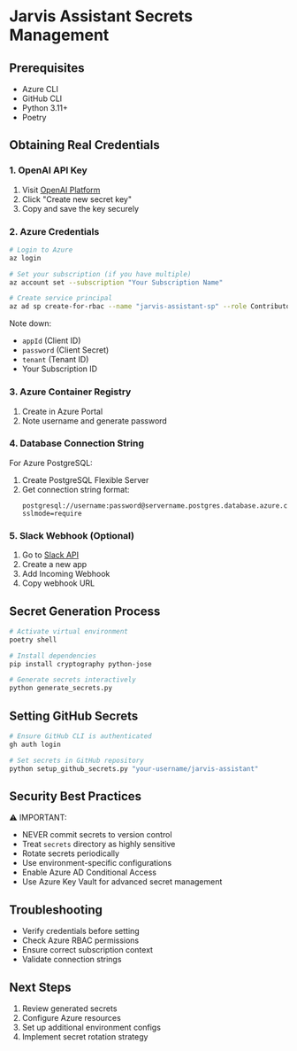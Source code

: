 # Jarvis Assistant Secrets Management

## Prerequisites
- Azure CLI
- GitHub CLI
- Python 3.11+
- Poetry

## Obtaining Real Credentials

### 1. OpenAI API Key
1. Visit [OpenAI Platform](https://platform.openai.com/api-keys)
2. Click "Create new secret key"
3. Copy and save the key securely

### 2. Azure Credentials
```bash
# Login to Azure
az login

# Set your subscription (if you have multiple)
az account set --subscription "Your Subscription Name"

# Create service principal
az ad sp create-for-rbac --name "jarvis-assistant-sp" --role Contributor
```
Note down:
- `appId` (Client ID)
- `password` (Client Secret)
- `tenant` (Tenant ID)
- Your Subscription ID

### 3. Azure Container Registry
1. Create in Azure Portal
2. Note username and generate password

### 4. Database Connection String
For Azure PostgreSQL:
1. Create PostgreSQL Flexible Server
2. Get connection string format:
   ```
   postgresql://username:password@servername.postgres.database.azure.com/dbname?sslmode=require
   ```

### 5. Slack Webhook (Optional)
1. Go to [Slack API](https://api.slack.com/apps)
2. Create a new app
3. Add Incoming Webhook
4. Copy webhook URL

## Secret Generation Process

```bash
# Activate virtual environment
poetry shell

# Install dependencies
pip install cryptography python-jose

# Generate secrets interactively
python generate_secrets.py
```

## Setting GitHub Secrets

```bash
# Ensure GitHub CLI is authenticated
gh auth login

# Set secrets in GitHub repository
python setup_github_secrets.py "your-username/jarvis-assistant"
```

## Security Best Practices
⚠️ IMPORTANT:
- NEVER commit secrets to version control
- Treat `secrets` directory as highly sensitive
- Rotate secrets periodically
- Use environment-specific configurations
- Enable Azure AD Conditional Access
- Use Azure Key Vault for advanced secret management

## Troubleshooting
- Verify credentials before setting
- Check Azure RBAC permissions
- Ensure correct subscription context
- Validate connection strings

## Next Steps
1. Review generated secrets
2. Configure Azure resources
3. Set up additional environment configs
4. Implement secret rotation strategy
